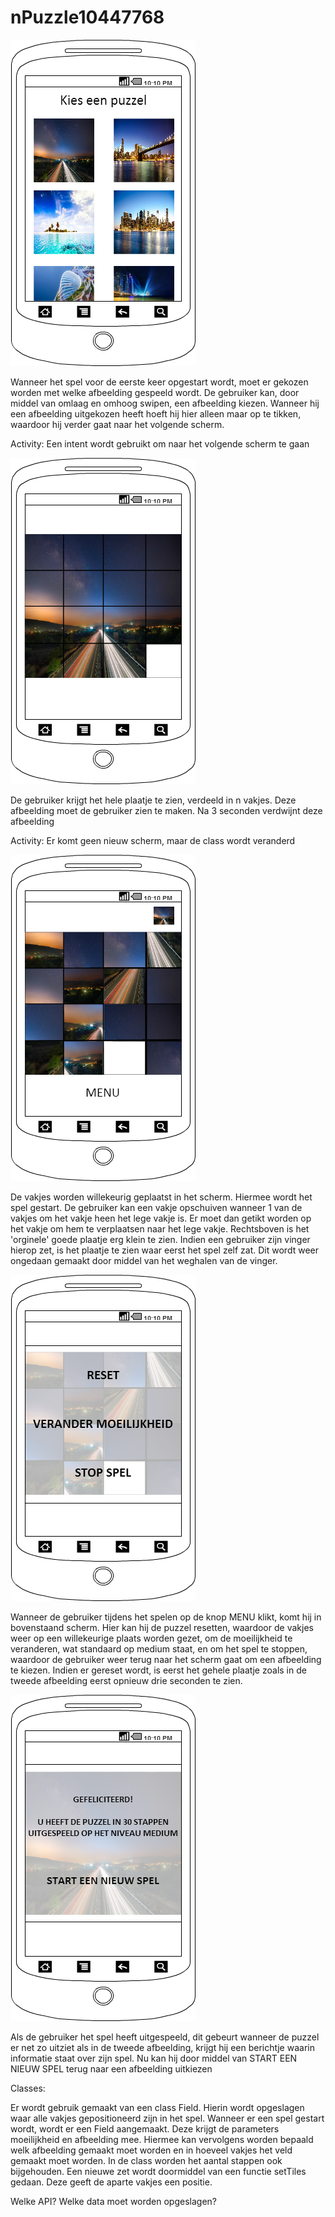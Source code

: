 nPuzzle10447768
===============
![My image](https://raw.githubusercontent.com/MarcSelles/nPuzzle10447768/master/nPuzzle%20readme/Kies%20afbeelding.png)

Wanneer het spel voor de eerste keer opgestart wordt, moet er gekozen worden met welke afbeelding gespeeld wordt.
De gebruiker kan, door middel van omlaag en omhoog swipen, een afbeelding kiezen. Wanneer hij een afbeelding uitgekozen heeft hoeft hij hier alleen maar op te tikken, waardoor hij verder gaat naar het volgende scherm.

Activity:
Een intent wordt gebruikt om naar het volgende scherm te gaan

![My image](https://raw.githubusercontent.com/MarcSelles/nPuzzle10447768/master/nPuzzle%20readme/Begin%20scherm%20spel.png)

De gebruiker krijgt het hele plaatje te zien, verdeeld in n vakjes. Deze afbeelding moet de gebruiker zien te maken. Na 3 seconden verdwijnt deze afbeelding

Activity:
Er komt geen nieuw scherm, maar de class wordt veranderd

![My image](https://raw.githubusercontent.com/MarcSelles/nPuzzle10447768/master/nPuzzle%20readme/spel%20random.png)

De vakjes worden willekeurig geplaatst in het scherm. Hiermee wordt het spel gestart. De gebruiker kan een vakje opschuiven wanneer 1 van de vakjes om het vakje heen het lege vakje is. Er moet dan getikt worden op het vakje om hem te verplaatsen naar het lege vakje.
Rechtsboven is het 'orginele' goede plaatje erg klein te zien. Indien een gebruiker zijn vinger hierop zet, is het plaatje te zien waar eerst het spel zelf zat. Dit wordt weer ongedaan gemaakt door middel van het weghalen van de vinger.

![My image](https://raw.githubusercontent.com/MarcSelles/nPuzzle10447768/master/nPuzzle%20readme/Menu.png)

Wanneer de gebruiker tijdens het spelen op de knop MENU klikt, komt hij in bovenstaand scherm. Hier kan hij de puzzel resetten, waardoor de vakjes weer op een willekeurige plaats worden gezet, om de moeilijkheid te veranderen, wat standaard op medium staat, en om het spel te stoppen, waardoor de gebruiker weer terug naar het scherm gaat om een afbeelding te kiezen. Indien er gereset wordt, is eerst het gehele plaatje zoals in de tweede afbeelding eerst opnieuw drie seconden te zien. 

![My image](https://raw.githubusercontent.com/MarcSelles/nPuzzle10447768/master/nPuzzle%20readme/Uitgespeeld.png)

Als de gebruiker het spel heeft uitgespeeld, dit gebeurt wanneer de puzzel er net zo uitziet als in de tweede afbeelding, krijgt hij een berichtje waarin informatie staat over zijn spel. Nu kan hij door middel van START EEN NIEUW SPEL terug naar een afbeelding uitkiezen

Classes:

Er wordt gebruik gemaakt van een class Field. Hierin wordt opgeslagen waar alle vakjes gepositioneerd zijn in het spel. Wanneer er een spel gestart wordt, wordt er een Field aangemaakt. Deze krijgt de parameters moeilijkheid en afbeelding mee. Hiermee kan vervolgens worden bepaald welk afbeelding gemaakt moet worden en in hoeveel vakjes het veld gemaakt moet worden. In de class worden het aantal stappen ook bijgehouden.
Een nieuwe zet wordt doormiddel van een functie setTiles gedaan. Deze geeft de aparte vakjes een positie.

Welke API?
Welke data moet worden opgeslagen?
